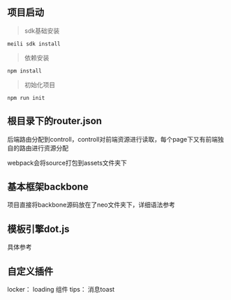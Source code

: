## 项目启动

> sdk基础安装

`meili sdk install`

> 依赖安装

`npm install`

> 初始化项目

`npm run init`

## 根目录下的router.json

后端路由分配到controll，controll对前端资源进行读取，每个page下又有前端独自的路由进行资源分配

webpack会将source打包到assets文件夹下


## 基本框架backbone

项目直接将backbone源码放在了neo文件夹下，详细语法参考

## 模板引擎dot.js

具体参考


## 自定义插件

locker： loading 组件
tips：   消息toast


